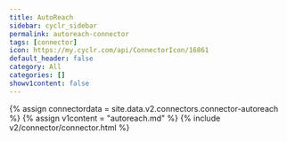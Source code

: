 ```yaml
---
title: AutoReach
sidebar: cyclr_sidebar
permalink: autoreach-connector
tags: [connector]
icon: https://my.cyclr.com/api/ConnectorIcon/16861
default_header: false
category: All
categories: []
showv1content: false
---
```

{% assign connectordata = site.data.v2.connectors.connector-autoreach %}
{% assign v1content = "autoreach.md" %}
{% include v2/connector/connector.html %}	